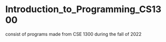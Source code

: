 # Introduction_to_Programming_CS1300

consist of programs made from CSE 1300 during the fall of 2022